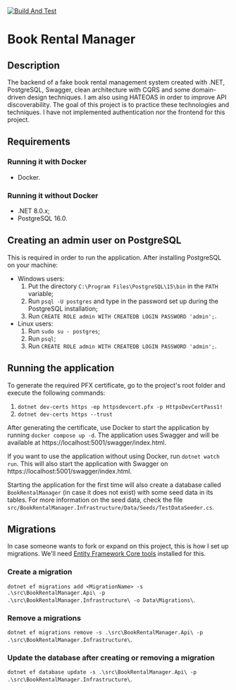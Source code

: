 [![Build And Test](https://github.com/gagibran/book-rental-manager/actions/workflows/build-and-test.yml/badge.svg)](https://github.com/gagibran/book-rental-manager/actions/workflows/build-and-test.yml)

# Book Rental Manager

## Description
The backend of a fake book rental management system created with .NET, PostgreSQL, Swagger, clean architecture with CQRS and some domain-driven design techniques. I am also using HATEOAS in order to improve API discoverability. The goal of this project is to practice these technologies and techniques. I have not implemented authentication nor the frontend for this project.

## Requirements

### Running it with Docker
* Docker.

### Running it without Docker
* .NET 8.0.x;
* PostgreSQL 16.0.

## Creating an admin user on PostgreSQL
This is required in order to run the application. After installing PostgreSQL on your machine:
* Windows users:
    1. Put the directory `C:\Program Files\PostgreSQL\15\bin` in the `PATH` variable;
    2. Run `psql -U postgres` and type in the password set up during the PostgreSQL installation;
    3. Run `CREATE ROLE admin WITH CREATEDB LOGIN PASSWORD 'admin';`.
* Linux users:
    1. Run `sudo su - postgres`;
    2. Run `psql`;
    3. Run `CREATE ROLE admin WITH CREATEDB LOGIN PASSWORD 'admin';`.

## Running the application
To generate the required PFX certificate, go to the project's root folder and execute the following commands:
1. `dotnet dev-certs https -ep httpsdevcert.pfx -p HttpsDevCertPass1!`
2. `dotnet dev-certs https --trust`

After generating the certificate, use Docker to start the application by running `docker compose up -d`. The application uses Swagger and will be available at https://localhost:5001/swagger/index.html.

If you want to use the application without using Docker, run `dotnet watch run`. This will also start the application with Swagger on https://localhost:5001/swagger/index.html.

Starting the application for the first time will also create a database called `BookRentalManager` (in case it does not exist) with some seed data in its tables. For more information on the seed data, check the file `src/BookRentalManager.Infrastructure/Data/Seeds/TestDataSeeder.cs`.

## Migrations
In case someone wants to fork or expand on this project, this is how I set up migrations. We'll need [Entity Framework Core tools](https://learn.microsoft.com/en-us/ef/core/cli/dotnet) installed for this.

### Create a migration
`dotnet ef migrations add <MigrationName> -s .\src\BookRentalManager.Api\ -p .\src\BookRentalManager.Infrastructure\ -o Data\Migrations\`.

### Remove a migrations
`dotnet ef migrations remove -s .\src\BookRentalManager.Api\ -p .\src\BookRentalManager.Infrastructure\`.

### Update the database after creating or removing a migration
`dotnet ef database update -s .\src\BookRentalManager.Api\ -p .\src\BookRentalManager.Infrastructure\`.